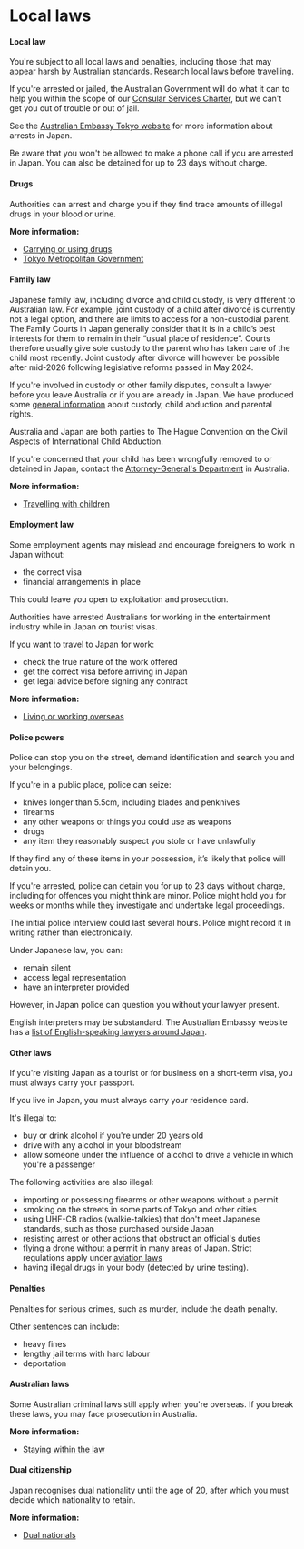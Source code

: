 # Local laws

#### Local law

You're subject to all local laws and penalties, including those that may appear harsh by Australian standards. Research local laws before travelling.

If you're arrested or jailed, the Australian Government will do what it can to help you within the scope of our [Consular Services Charter](https://www.smartraveller.gov.au/consular-services/consular-services-charter), but we can't get you out of trouble or out of jail.

See the [Australian Embassy Tokyo website](http://japan.embassy.gov.au/tkyo/arrests.html) for more information about arrests in Japan.

Be aware that you won't be allowed to make a phone call if you are arrested in Japan. You can also be detained for up to 23 days without charge.

#### Drugs

Authorities can arrest and charge you if they find trace amounts of illegal drugs in your blood or urine.

**More information:**

* [Carrying or using drugs](/before-you-go/laws/drugs "Carrying or using drugs")
* [Tokyo Metropolitan Government](https://www.keishicho.metro.tokyo.lg.jp/multilingual/english/safe_society/law_violations/warning.html)

#### Family law

Japanese family law, including divorce and child custody, is very different to Australian law. For example, joint custody of a child after divorce is currently not a legal option, and there are limits to access for a non-custodial parent. The Family Courts in Japan generally consider that it is in a child’s best interests for them to remain in their “usual place of residence”. Courts therefore usually give sole custody to the parent who has taken care of the child most recently. Joint custody after divorce will however be possible after mid-2026 following legislative reforms passed in May 2024.

If you're involved in custody or other family disputes, consult a lawyer before you leave Australia or if you are already in Japan. We have produced some [general information](https://japan.embassy.gov.au/tkyo/familylaw.html) about custody, child abduction and parental rights.

Australia and Japan are both parties to The Hague Convention on the Civil Aspects of International Child Abduction.

If you're concerned that your child has been wrongfully removed to or detained in Japan, contact the [Attorney-General's Department](https://www.ag.gov.au/FamiliesAndMarriage/Families/InternationalFamilyLaw/Pages/default.aspx) in Australia.

**More information:**

* [Travelling with children](/before-you-go/who-you-are/children "Travelling with children")

#### Employment law

Some employment agents may mislead and encourage foreigners to work in Japan without:

* the correct visa
* financial arrangements in place

This could leave you open to exploitation and prosecution.

Authorities have arrested Australians for working in the entertainment industry while in Japan on tourist visas.

If you want to travel to Japan for work:

* check the true nature of the work offered
* get the correct visa before arriving in Japan
* get legal advice before signing any contract

**More information:**

* [Living or working overseas](/before-you-go/activities/living-overseas "Going overseas to live or work")

#### Police powers

Police can stop you on the street, demand identification and search you and your belongings.

If you're in a public place, police can seize:

* knives longer than 5.5cm, including blades and penknives
* firearms
* any other weapons or things you could use as weapons
* drugs
* any item they reasonably suspect you stole or have unlawfully

If they find any of these items in your possession, it’s likely that police will detain you.

If you're arrested, police can detain you for up to 23 days without charge, including for offences you might think are minor. Police might hold you for weeks or months while they investigate and undertake legal proceedings.

The initial police interview could last several hours. Police might record it in writing rather than electronically.

Under Japanese law, you can:

* remain silent
* access legal representation
* have an interpreter provided

However, in Japan police can question you without your lawyer present.

English interpreters may be substandard. The Australian Embassy website has a [list of English-speaking lawyers around Japan](http://japan.embassy.gov.au/tkyo/legal.html).

#### Other laws

If you're visiting Japan as a tourist or for business on a short-term visa, you must always carry your passport.

If you live in Japan, you must always carry your residence card.

It's illegal to:

* buy or drink alcohol if you're under 20 years old
* drive with any alcohol in your bloodstream
* allow someone under the influence of alcohol to drive a vehicle in which you're a passenger

The following activities are also illegal:

* importing or possessing firearms or other weapons without a permit
* smoking on the streets in some parts of Tokyo and other cities
* using UHF-CB radios (walkie-talkies) that don't meet Japanese standards, such as those purchased outside Japan
* resisting arrest or other actions that obstruct an official's duties
* flying a drone without a permit in many areas of Japan. Strict regulations apply under [aviation laws](//www.mlit.go.jp/en/koku/uas.html)
* having illegal drugs in your body (detected by urine testing).

#### Penalties

Penalties for serious crimes, such as murder, include the death penalty.

Other sentences can include:

* heavy fines
* lengthy jail terms with hard labour
* deportation

#### Australian laws

Some Australian criminal laws still apply when you're overseas. If you break these laws, you may face prosecution in Australia.

**More information:**

* [Staying within the law](/before-you-go/laws "Staying within the law")

#### Dual citizenship

Japan recognises dual nationality until the age of 20, after which you must decide which nationality to retain.

**More information:**

* [Dual nationals](/before-you-go/who-you-are/dual-nationals "Advice for dual nationals")